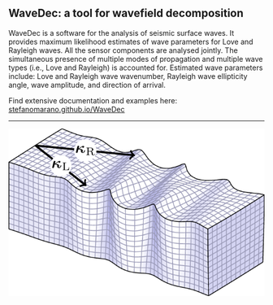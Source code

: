 ## WaveDec: a tool for wavefield decomposition

WaveDec is a software for the analysis of seismic surface waves. It provides maximum likelihood estimates of wave parameters for Love and Rayleigh waves. All the sensor components are analysed jointly. The simultaneous presence of multiple modes of propagation and multiple wave types (i.e., Love and Rayleigh) is accounted for. Estimated wave parameters include: Love and Rayleigh wave wavenumber, Rayleigh wave ellipticity angle, wave amplitude, and direction of arrival.

Find extensive documentation and examples here: [stefanomarano.github.io/WaveDec](https://stefanomarano.github.io/WaveDec)

---

![Two superimposed waves][superposition]

[superposition]: docsrc/source/images/superposition.png "Love plus Rayleigh"
